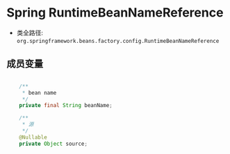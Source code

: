 # Spring RuntimeBeanNameReference
- 类全路径: `org.springframework.beans.factory.config.RuntimeBeanNameReference`


## 成员变量

```java

	/**
	 * bean name
	 */
	private final String beanName;

	/**
	 * 源
	 */
	@Nullable
	private Object source;

```